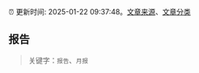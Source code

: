 :alarm_clock: 更新时间: 2025-01-22 09:37:48。[文章来源](/README.md)、[文章分类](/TAGS.md)

## 报告


> 关键字：`报告`、`月报`



